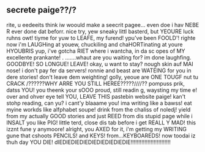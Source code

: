 ## secrete paige??/?

rite, u eedeeits think iw woould make a seecrit pagee...
even doe i hav NEBE R ever done dat beforr.
nice try, yew sneaky littl basterd, but YEOURE luck ruhns owt!
tiyme for yuw to LEAFE, my furend! ypu've been FOOLD'!
righte now i'm LAUGHing at youew, chuckiling and chaHORTinating at youre HYOUBRIS
yup, i've gotcha RIET where i wantcha, in da sc opes of MY excellente prankante!
. .......whaut are you waiting for? im done laughfing. GOODBYE! SO LONGUE! LEAVE!
okay, u want to stay? nough skin auf MAI nose! i don't pay fer da servers!
ronnie and beast are WATEING for you in dere stories! don't leave dem weighting!
golly, yeoue are ONE TOUGF nut tu CRACK
/??????WHY ARRE YOU STILL HEREE?????////??
pompuss prik, datss YOU! you theenk your sOOO proud, still readin g, waysting my time e!
over and ohver eye tell YOU, LEAVE THIS pastebin website paige!
kan't stohp reading, can yu? i cant'y blaaame you! ima writing like a bawss!
eat myine workds like alfphabet soupe! drink from the chaliss of noledj!
yield from my actually GOOD stories and just REED from dis stupid page while i INSALT you like PIG!
little terd, close dis tab before i get REALL Y MAD! this izznt fune y anymoore!
alright, you AXED for it, i'm getting my WRITING gune that cshoots PENCILS! and KEYS! from...KEYBOAREDS!
now toodai iz thuh day YOU DIE!
dIEDIEDIEDIEDIEDIEDIEDIEDIE!!!!!!!!!!!!!!!!!!!!!!!!!!